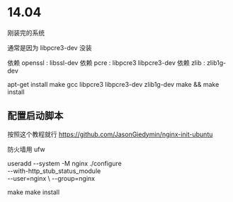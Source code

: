 # 14.04 #
刚装完的系统

通常是因为 libpcre3-dev 没装

依赖 openssl : libssl-dev
依赖 pcre : libpcre3 libpcre3-dev
依赖 zlib : zlib1g-dev

apt-get install make gcc libpcre3 libpcre3-dev zlib1g-dev
make && make install


## 配置启动脚本 ##
按照这个教程就行
https://github.com/JasonGiedymin/nginx-init-ubuntu

防火墙用 ufw



useradd --system -M nginx
./configure \
--with-http_stub_status_module \
--user=nginx \ 
--group=nginx


make
make install